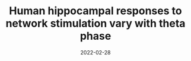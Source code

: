 ---
title: "Human hippocampal responses to network stimulation vary with theta phase"
collection: publications
permalink:
excerpt:
date: 2022-02-28
venue: 'bioRxiv'
paperurl: 'https://www.biorxiv.org/content/10.1101/2022.02.28.482345v1'
citation: 'Lurie, S.M., Kragel, J.E., Schuele, S.U., & Voss, J.L. (under review). &quot;Human hippocampal responses to network stimulation vary with theta phase&quot; <i>bioRxiv</i>.'
---